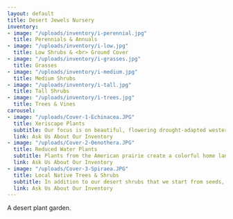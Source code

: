 ```yaml
---
layout: default
title: Desert Jewels Nursery
inventory:
- image: "/uploads/inventory/i-perennial.jpg"
  title: Perennials & Annuals
- image: "/uploads/inventory/i-low.jpg"
  title: Low Shrubs & <br> Ground Cover
- image: "/uploads/inventory/i-grasses.jpg"
  title: Grasses
- image: "/uploads/inventory/i-medium.jpg"
  title: Medium Shrubs
- image: "/uploads/inventory/i-tall.jpg"
  title: Tall Shrubs
- image: "/uploads/inventory/i-trees.jpg"
  title: Trees & Vines
carousel:
- image: "/uploads/Cover-1-Echinacea.JPG"
  title: Xeriscape Plants
  subtitle: Our focus is on beautiful, flowering drought-adapted western native plants, including those native to the Columbia Basin.
  link: Ask Us About Our Inventory
- image: "/uploads/Cover-2-Oenothera.JPG"
  title: Reduced Water Plants
  subtitle: Plants from the American prairie create a colorful home landscape with low water inputs.
  link: Ask Us About Our Inventory
- image: "/uploads/Cover-3-Spiraea.JPG"
  title: Local Native Trees & Shrubs
  subtitle: In addition to our desert shrubs that we start from seeds, we offer many different species of local forest trees & shrubs.
  link: Ask Us About Our Inventory
---
```


A desert plant garden.